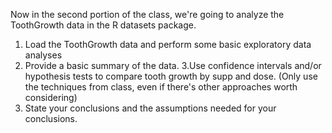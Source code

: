Now in the second portion of the class, we're going to analyze the ToothGrowth data in the R datasets package. 

1. Load the ToothGrowth data and perform some basic exploratory data analyses 
2. Provide a basic summary of the data.
3.Use confidence intervals and/or hypothesis tests to compare tooth growth by supp and dose. (Only use the techniques from class, even if there's other approaches worth considering)
4. State your conclusions and the assumptions needed for your conclusions. 
